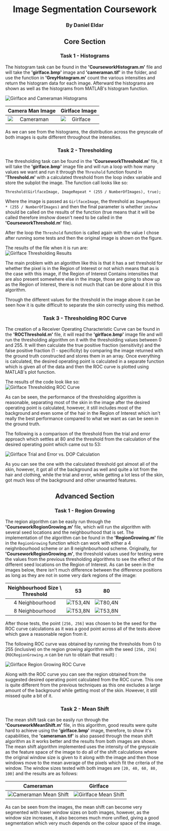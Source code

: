 <style>
h1, h2, h3, h4, h5 { text-align: center; }
img { display: block; margin: auto; }
</style>
# Image Segmentation Coursework
### By Daniel Eldar

## Core Section
### Task 1 - Histograms
The histogram task can be found in the **'CourseworkHistogram.m'** file and will take the **'girlface.bmp'** image and **'cameraman.tif'** in the folder, and use the function in **'GreyHistogram.m'** count the various intensities and return the histogram data for each image.
Afterward the histograms are shown as well as the histograms from MATLAB's histogram function.

![Girlface and Cameraman Histograms](Images/CourseworkHistogram.png)

 Camera Man Image | Girlface Image
:---------------------------------: | :--------------------------------:
![Cameraman](Images/Cameraman.png) | ![Girlface](Images/Girlface.png)

As we can see from the histograms, the distribution across the greyscale of both images is quite different throughout the intensities.

### Task 2 - Thresholding
The thresholding task can be found in the **'CourseworkThreshold.m'** file, it will take the **'girlface.bmp'** image file and will run a loop with how many values we want and run it through the `Threshold` function found in **'Threshold.m'** with a calculated threshold from the loop index variable and store the subplot the image. The function call looks like so:

`Threshold(GirlfaceImage, ImageRepeat * (255 / NumberOfImages), true);`

Where the image is passed as `GirlfaceImage`, the threshold as `ImageRepeat * (255 / NumberOfImages)` and then the final parameter is whether `imshow` should be called on the results of the function (true means that it will be called therefore imshow doesn't need to be called in the **'CourseworkThreshold.m'** file).

After the loop the `Threshold` function is called again with the value I chose after running some tests and then the original image is shown on the figure.

The results of the file when it is run are:
![Girlface Thresholding Results](Images/ThresholdsRepresentation.png)

The main problem with an algorithm like this is that it has a set threshold for whether the pixel is in the Region of Interest or not which means that as is the case with this image, if the Region of Interest Contains intensities that are also present somewhere else in the image, those are going to show up as the Region of Interest, there is not much that can be done about it in this algorithm.

Through the different values for the threshold in the image above it can be seen how it is quite difficult to separate the skin correctly using this method.

### Task 3 - Thresholding ROC Curve
The creation of a Receiver Operating Characteristic Curve can be found in the **'ROCThreshold.m'** file, it will read the **'girlface.bmp'** image file and will run the thresholding algorithm on it with the thresholding values between 0 and 255. It will then calculate the true positive fraction (sensitivity) and the false positive fraction (1 - specificity) by comparing the image returned with the ground truth constructed and stores them in an array. Once everything is calculated, the desired operating point is calculated in a separate function which is given all of the data and then the ROC curve is plotted using MATLAB's plot function.

The results of the code look like so:
![Girlface Thresholding ROC Curve](Images/ThresholdingROCCurve.png)

As can be seen, the performance of the thresholding algorithm is reasonable, separating most of the skin in the image after the desired operating point is calculated, however, it still includes most of the background and even some of the hair in the Region of Interest which isn't really the best performance compared to what we want as can be seen in the ground truth.

The following is a comparison of the threshold from the trial and error approach which settles at 80 and the threshold from the calculation of the desired operating point which came out to 53:

![Girlface Trial and Error vs. DOP Calculation](Images/GirlfaceThresholdComparison.png)

As you can see the one with the calculated threshold got almost all of the skin, however, it got all of the background as well and quite a lot from the hair and clothing, while the trial and error, while getting a lot less of the skin, got much less of the background and other unwanted features.


## Advanced Section
### Task 1 - Region Growing
The region algorithm can be easily run through the **'CourseworkRegionGrowing.m'** file, which will run the algorithm with several seed locations and the neighbourhood that is set. The implementation of the algorithm can be found in the **'RegionGrowing.m'** file in the `RegionGrowing` function which can work with either a 4 neighnbourhood scheme or an 8 neighnbourhood scheme. Originally, for **'CourseworkRegionGrowing.m'**, the threshold values used for testing were the values from the previous thresholding algorithms to see the effect of the different seed locations on the Region of Interest. As can be seen in the images below, there isn't much difference between the difference positions as long as they are not in some very dark regions of the image:

| Neighbourhood Size  \ <br>Threshold | 53  |  80|
|:-------------------------------:|:---:|:--:|
|   4 Neighbourhood  | ![T53,4N](Images/Girlface4Neighbourhood53Threshold.png)        |  ![T80,4N](Images/Girlface4Neighbourhood80Threshold.png)    |
|   8 Neighbourhood  |  ![T53,8N](Images/Girlface8Neighbourhood53Threshold.png)      |  ![T53,8N](Images/Girlface8Neighbourhood80Threshold.png)    |

After those tests, the point `[256, 256]` was chosen to be the seed for the ROC curve calculations as it was a good point across all of the tests above which gave a reasonable region from it.

The following ROC curve was obtained by running the thresholds from 0 to 255 (inclusive) on the region growing algorithm with the seed `[256, 256]` (`ROCRegionGrowing.m` can be run to obtain that result) :

![Girlface Region Growing ROC Curve](Images/RegionGrowingROCCurve.png)

Along with the ROC curve you can see the region obtained from the suggested desired operating point calculated from the ROC curve. This one is quite different from the previous techniques as this one excludes a large amount of the background while getting most of the skin. However, it still missed quite a bit of it.

### Task 2 - Mean Shift
The mean shift task can be easily run through the **'CourseworkMeanShift.m'** file, in this algorithm, good results were quite hard to achieve using the **'girlface.bmp'** image, therefore, to show it's capabilities, the **'cameraman.tif'** is also passed through the mean shift algorithm as it works better and the results from both images are shown. The mean shift algorithm implemented uses the intensity of the greyscale as the feature space of the image to do all of the shift calculations where the original window size is given to it along with the image and then those windows move to the mean average of the pixels which fit the criteria of the window. The window sizes tested with both images are `[20, 40, 60, 80, 100]` and the results are as follows:

| Cameraman  |  Girlface |
|:-:|:-:|
| ![Cameraman Mean Shift](Images/CameramanMeanShift.png) | ![Girlface Mean Shift](Images/GirlfaceMeanShift.png) |

As can be seen from the images, the mean shift can become very segmented with lower window sizes on both images, however, as the window size increases, it also becomes much more unified, giving a good segmentation which very much depends on the colour space of the image.
